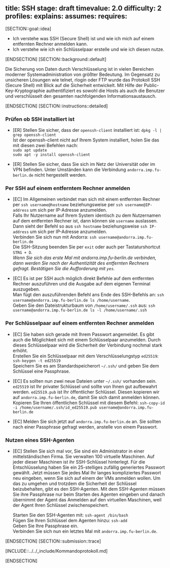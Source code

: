title: SSH
stage: draft
timevalue: 2.0 
difficulty: 2
profiles:
explains:
assumes:
requires:
---
[SECTION::goal::idea]

 - Ich verstehe was SSH (Secure Shell) ist und wie ich mich auf einem entfernten Rechner anmelden kann.
 - Ich verstehe wie ich ein Schlüsselpaar erstelle und wie ich diesen nutze.

[ENDSECTION]
[SECTION::background::default]

Die Sicherung von Daten durch Verschlüsselung ist in vielen Bereichen moderner Systemadministration von größter Bedeutung. Im Gegensatz zu unsicheren Lösungen wie telnet, rlogin oder FTP wurde das Protokoll SSH (Secure Shell) mit Blick auf die Sicherheit entwickelt. Mit Hilfe der Public-Key-Kryptographie authentifiziert es sowohl die Hosts als auch die Benutzer und verschlüsselt den gesamten nachfolgenden Informationsaustausch.

[ENDSECTION]
[SECTION::instructions::detailed]

### Prüfen ob SSH installiert ist

- [ER] Stellen Sie sicher, dass der `openssh-client` installiert ist: `dpkg -l | grep openssh-client`  
   Ist der openssh-client nicht auf Ihrem System installiert, holen Sie das mit diesen zwei Befehlen nach:  
   `sudo apt update`  
   `sudo apt -y install openssh-client`  

- [ER] Stellen Sie sicher, dass Sie sich im Netz der Universität oder im VPN befinden. Unter Umständen kann die Verbindung `andorra.imp.fu-berlin.de` nicht hergestellt werden.


### Per SSH auf einem entferntem Rechner anmelden

- [EC] Im Allgemeinen verbindet man sich mit einem entfernten Rechner per `ssh username@hostname` beziehungsweise per `ssh username@IP-address` um sich per IP-Adresse anzumelden.  
   Falls Ihr Nutzername auf Ihrem System identisch zu dem Nutzernamen auf dem entfernten Rechner ist, dann können sie `username` auslassen.  
   Dann sieht der Befehl so aus `ssh hostname` beziehungsweise `ssh IP-address` um sich per IP-Adresse anzumelden.  
   Verbinden Sie sich nun mit Andorra: `ssh username@andorra.imp.fu-berlin.de`  
   Die SSH-Sitzung beenden Sie per `exit` oder auch per Tastaturshortcut `STRG + D`.  
   *Wenn Sie sich das erste Mal mit andorra.imp.fu-berlin.de verbinden, dann werden Sie nach der Authentizität des entfernten Rechners gefragt. Bestätigen Sie die Aufforderung mit `yes`.*

- [EC] Es ist per SSH auch möglich direkt Befehle auf dem entfernten Rechner auszuführen und die Ausgabe auf dem eigenen Terminal auszugeben.  
   Man fügt den auszuführenden Befehl ans Ende des SSH-Befehls an: `ssh username@andorra.imp.fu-berlin.de ls /home/username`.  
   Geben Sie den Dateistrukturbaum von `/home/username/.ssh` aus: `ssh username@andorra.imp.fu-berlin.de ls -l /home/username/.ssh`


### Per Schlüsselpaar auf einem entfernten Rechner anmelden

- [EC] Sie haben sich gerade mit Ihrem Passwort angemeldet. Es gibt auch die Möglichkeit sich mit einem Schlüsselpaar anzumelden. Durch dieses Schlüsselpaar wird die Sicherheit der Verbindung nochmal stark erhöht.  
   Erstellen Sie ein Schlüsselpaar mit dem Verschlüsselungstyp `ed25519`: `ssh-keygen -t ed25519`  
   Speichern Sie es am Standardspeicherort `~/.ssh/` und geben Sie dem Schlüssel eine Passphrase.

- [EC] Es sollten nun zwei neue Dateien unter `~/.ssh/` vorhanden sein. `ed25519` ist Ihr privater Schlüssel und sollte von Ihnen gut aufbewahrt werden. `ed25519.pub` ist Ihr öffentlicher Schlüssel. Diesen kopieren wir auf `andorra.imp.fu-berlin.de`, damit Sie sich damit anmelden können.  
   Kopieren Sie Ihren öffentlichen Schlüssel mit diesem Befehl: `ssh-copy-id -i /home/username/.ssh/id_ed25519.pub username@andorra.imp.fu-berlin.de`

- [EC] Melden Sie sich jetzt auf `andorra.imp.fu-berlin.de` an. Sie sollten nach einer Passphrase gefragt werden, anstelle von einem Passwort.

### Nutzen eines SSH-Agenten

- [EC] Stellen Sie sich mal vor, Sie sind ein Administrator in einer mittelständischen Firma. Sie verwalten 100 virtuelle Maschinen. Auf jeder dieser Maschinen ist ihr SSH-Schlüssel hinterlegt. Für die Entschlüsselung haben Sie ein 25-stelliges zufällig generiertes Passwort gewählt. Jetzt müssen Sie jedes Mal Ihr langes kompliziertes Passwort neu eingeben, wenn Sie sich auf einem der VMs anmelden wollen. Um das zu umgehen und trotzdem die Sicherheit der Schlüssel beizubehalten, gibt es den SSH-Agenten. Mit dem SSH-Agenten müssen Sie ihre Passphrase nur beim Starten des Agenten eingeben und danach übernimmt der Agent das Anmelden auf den virtuellen Maschinen, weil der Agent Ihren Schlüssel zwischenspeichert.  
  
    Starten Sie den SSH-Agenten mit: `ssh-agent /bin/bash`  
    Fügen Sie Ihren Schlüssel dem Agenten hinzu: `ssh-add`  
    Geben Sie Ihre Passphrase ein.  
    Verbinden Sie sich nun ein letztes Mal mit `andorra.imp.fu-berlin.de`.  

[ENDSECTION]
[SECTION::submission::trace]

[INCLUDE::../../_include/Kommandoprotokoll.md]

[ENDSECTION]

